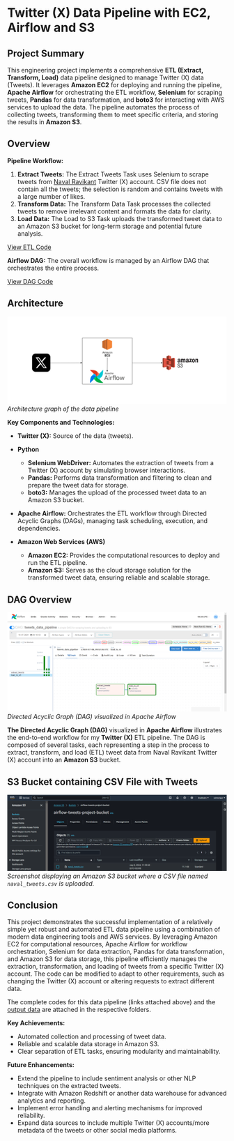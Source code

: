 # Twitter (X) Data Pipeline with EC2, Airflow and S3

## Project Summary
This engineering project implements a comprehensive **ETL (Extract, Transform, Load)** data pipeline designed to manage Twitter (X) data (Tweets). It leverages **Amazon EC2** for deploying and running the pipeline, **Apache Airflow** for orchestrating the ETL workflow, **Selenium** for scraping tweets, **Pandas** for data transformation, and **boto3** for interacting with AWS services to upload the data. The pipeline automates the process of collecting tweets, transforming them to meet specific criteria, and storing the results in **Amazon S3**.

## Overview
**Pipeline Workflow:**

1. **Extract Tweets:** The Extract Tweets Task uses Selenium to scrape tweets from [Naval Ravikant](https://x.com/naval) Twitter (X) account. CSV file does not contain all the tweets; the selection is random and contains tweets with a large number of likes.
2. **Transform Data:** The Transform Data Task processes the collected tweets to remove irrelevant content and formats the data for clarity.
3. **Load Data:** The Load to S3 Task uploads the transformed tweet data to an Amazon S3 bucket for long-term storage and potential future analysis.

[View ETL Code](/twitter_etl/twitter_etl.py)

**Airflow DAG:** The overall workflow is managed by an Airflow DAG that orchestrates the entire process.

[View DAG Code](/twitter_dag/tweets_data_pipeline_dag.py)


## Architecture
![Alt Text](images/architecture_graph.png)
*Architecture graph of the data pipeline*

**Key Components and Technologies:**

- **Twitter (X):** Source of the data (tweets).
- **Python**
    - **Selenium WebDriver:** Automates the extraction of tweets from a Twitter (X) account by simulating browser interactions.
    - **Pandas:** Performs data transformation and filtering to clean and prepare the tweet data for storage.
    - **boto3:** Manages the upload of the processed tweet data to an Amazon S3 bucket.

- **Apache Airflow:** Orchestrates the ETL workflow through Directed Acyclic Graphs (DAGs), managing task scheduling, execution, and dependencies.

- **Amazon Web Services (AWS)**
    - **Amazon EC2:** Provides the computational resources to deploy and run the ETL pipeline.
    - **Amazon S3:** Serves as the cloud storage solution for the transformed tweet data, ensuring reliable and scalable storage.
## DAG Overview
![Alt Text](images/airflow_dag.png)
*Directed Acyclic Graph (DAG) visualized in Apache Airflow*

**The Directed Acyclic Graph (DAG)** visualized in **Apache Airflow** illustrates the end-to-end workflow for my **Twitter (X)** ETL pipeline. The DAG is composed of several tasks, each representing a step in the process to extract, transform, and load (ETL) tweet data from Naval Ravikant Twitter (X) account into an **Amazon S3** bucket.
## S3 Bucket containing CSV File with Tweets
![Alt Text](images/s3_bucket.png)
*Screenshot displaying an Amazon S3 bucket where a CSV file named `naval_tweets.csv` is uploaded.* 
## Conclusion 
This project demonstrates the successful implementation of a relatively simple yet robust and automated ETL data pipeline using a combination of modern data engineering tools and AWS services. By leveraging Amazon EC2 for computational resources, Apache Airflow for workflow orchestration, Selenium for data extraction, Pandas for data transformation, and Amazon S3 for data storage, this pipeline efficiently manages the extraction, transformation, and loading of tweets from a specific Twitter (X) account. The code can be modified to adapt to other requirements, such as changing the Twitter (X) account or altering requests to extract different data. 

The complete codes for this data pipeline (links attached above) and the [output data](/data_output/naval_tweets.csv) are attached in the respective folders.

**Key Achievements:**

- Automated collection and processing of tweet data.
- Reliable and scalable data storage in Amazon S3.
- Clear separation of ETL tasks, ensuring modularity and maintainability.

**Future Enhancements:**

- Extend the pipeline to include sentiment analysis or other NLP techniques on the extracted tweets.
- Integrate with Amazon Redshift or another data warehouse for advanced analytics and reporting.
- Implement error handling and alerting mechanisms for improved reliability.
- Expand data sources to include multiple Twitter (X) accounts/more metadata of the tweets or other social media platforms.